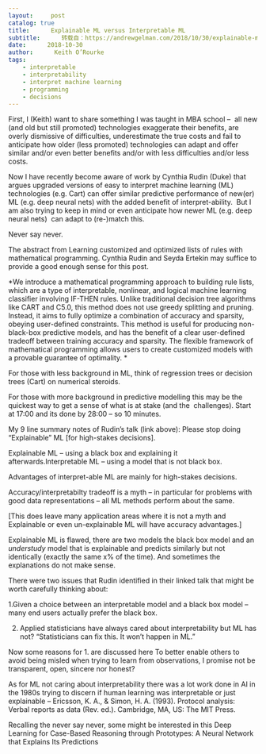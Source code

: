 ```yaml
---
layout:     post
catalog: true
title:      Explainable ML versus Interpretable ML
subtitle:      转载自：https://andrewgelman.com/2018/10/30/explainable-ml-versus-interpretable-ml/
date:      2018-10-30
author:      Keith O’Rourke
tags:
    - interpretable
    - interpretability
    - interpret machine learning
    - programming
    - decisions
---
```





First, I (Keith) want to share something I was taught in MBA school –  all new (and old but still promoted) technologies exaggerate their benefits, are overly dismissive of difficulties, underestimate the true costs and fail to anticipate how older (less promoted) technologies can adapt and offer similar and/or even better benefits and/or with less difficulties and/or less costs.

Now I have recently become aware of work by Cynthia Rudin (Duke) that argues upgraded versions of easy to interpret machine learning (ML) technologies (e.g. Cart) can offer similar predictive performance of new(er) ML (e.g. deep neural nets) with the added benefit of interpret-ability.  But I am also trying to keep in mind or even anticipate how newer ML (e.g. deep neural nets)  can adapt to (re-)match this.

Never say never.

The abstract from Learning customized and optimized lists of rules with mathematical programming. Cynthia Rudin and Seyda Ertekin may suffice to provide a good enough sense for this post.

*We introduce a mathematical programming approach to building rule lists, which are a type of interpretable, nonlinear, and logical machine learning classifier involving IF-THEN rules. Unlike traditional decision tree algorithms like CART and C5.0, this method does not use greedy splitting and pruning. Instead, it aims to fully optimize a combination of accuracy and sparsity, obeying user-defined constraints. This method is useful for producing non-black-box predictive models, and has the benefit of a clear user-defined tradeoff between training accuracy and sparsity. The flexible framework of mathematical programming allows users to create customized models with a provable guarantee of optimality. *

For those with less background in ML, think of regression trees or decision trees (Cart) on numerical steroids.

For those with more background in predictive modelling this may be the quickest way to get a sense of what is at stake (and the  challenges). Start at 17:00 and its done by 28:00 – so 10 minutes.

My 9 line summary notes of Rudin’s talk (link above): Please stop doing “Explainable” ML [for high-stakes decisions].

Explainable ML – using a black box and explaining it afterwards.Interpretable ML – using a model that is not black box.

Advantages of interpret-able ML are mainly for high-stakes decisions.

Accuracy/interpretabilty tradeoff is a myth – in particular for problems with good data representations – all ML methods perform about the same.

[This does leave many application areas where it is not a myth and Explainable or even un-explainable ML will have accuracy advantages.]

Explainable ML is flawed, there are two models the black box model and an *understudy* model that is explainable and predicts similarly but not identically (exactly the same x% of the time). And sometimes the explanations do not make sense.



There were two issues that Rudin identified in their linked talk that might be worth carefully thinking about:

1.Given a choice between an interpretable model and a black box model – many end users actually prefer the black box.

2. Applied statisticians have always cared about interpretability but ML has not? “Statisticians can fix this. It won’t happen in ML.”

Now some reasons for 1. are discussed here To better enable others to avoid being misled when trying to learn from observations, I promise not be transparent, open, sincere nor honest?

As for ML not caring about interpretability there was a lot work done in AI in the 1980s trying to discern if human learning was interpretable or just explainable – Ericsson, K. A., & Simon, H. A. (1993). Protocol analysis: Verbal reports as data (Rev. ed.). Cambridge, MA, US: The MIT Press.

Recalling the never say never, some might be interested in this Deep Learning for Case-Based Reasoning through Prototypes: A Neural Network that Explains Its Predictions 

 




